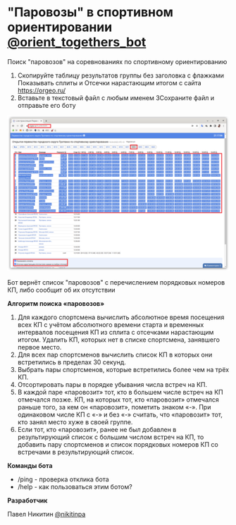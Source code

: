 # "Паровозы" в спортивном ориентировании [@orient_togethers_bot](https://t.me/orient_togethers_bot)

Поиск "паровозов" на соревнованиях по спортивному ориентированию

1. Скопируйте таблицу результатов группы без заголовка с флажками Показывать сплиты и Отсечки нарастающим итогом с сайта https://orgeo.ru/
2. Вставьте в текстовый файл с любым именем
3Сохраните файл и отправьте его боту

![Как выделить таблицу результатов](files/protrino-2022-04-16-m35.png)

Бот вернёт список "паровозов" с перечислением порядковых номеров КП, либо сообщит об их отсутствии

**Алгоритм поиска «паровозов»**
1. Для каждого спортсмена вычислить абсолютное время посещения всех КП с учётом абсолютного времени старта и временных интервалов посещения КП из сплита с отсечками нарастающим итогом. Удалить КП, которых нет в списке спортсмена, занявшего первое место.
2. Для всех пар спортсменов вычислить список КП в которых они встретились в пределах 30 секунд.
3. Выбрать пары спортсменов, которые встретились более чем на трёх КП.
4. Отсортировать пары в порядке убывания числа встреч на КП.
5. В каждой паре «паровозит» тот, кто в большем числе встреч на КП отмечался позже. КП, на которых тот, кто «паровозит» отмечался раньше того, за кем он «паровозит», пометить знаком «-». При одинаковом числе КП с «-» и без «-» считать, что «паровозит» тот, кто занял место хуже в своей группе.
6. Если тот, кто «паровозит», ранее не был добавлен в результирующий список с большим числом встреч на КП, то добавить пару спортсменов и список порядковых номеров КП со встречами в результирующий список.

**Команды бота**

* /ping - проверка отклика бота
* /help - как пользоваться этим ботом?

**Разработчик**

Павел Никитин [@nikitinpa](https://t.me/nikitinpa)